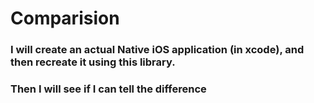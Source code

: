 # Comparision

### I will create an actual Native iOS application (in xcode), and then recreate it using this library.

### Then I will see if I can tell the difference